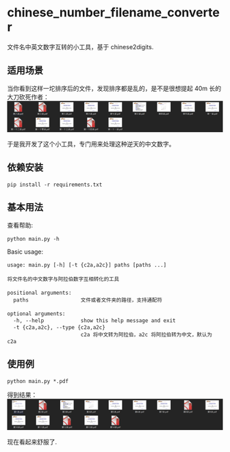 # chinese_number_filename_converter

文件名中英文数字互转的小工具，基于 chinese2digits.

## 适用场景

当你看到这样一坨排序后的文件，发现排序都是乱的，是不是很想提起 40m 长的大刀砍死作者：
![example](imgs/example.png)

于是我开发了这个小工具，专门用来处理这种逆天的中文数字。

## 依赖安装
```shell
pip install -r requirements.txt
```

## 基本用法

查看帮助:
```shell
python main.py -h
```

Basic usage:
```
usage: main.py [-h] [-t {c2a,a2c}] paths [paths ...]

将文件名的中文数字与阿拉伯数字互相转化的工具

positional arguments:
  paths                 文件或者文件夹的路径，支持通配符

optional arguments:
  -h, --help            show this help message and exit
  -t {c2a,a2c}, --type {c2a,a2c}
                        c2a 将中文转为阿拉伯，a2c 将阿拉伯转为中文，默认为 c2a
```

## 使用例
```shell
python main.py *.pdf
```

得到结果：
![result](imgs/result.png)

现在看起来舒服了.
